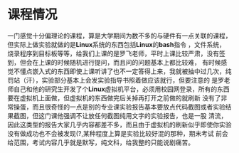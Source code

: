 # 课程情况
一门感觉十分偏理论的课程，算是大学期间为数不多的与硬件有一点关联的课程，但实际上做实验就做的是**Linux**系统的东西包括**Linux**的**bash**指令
，文件系统，烧录程序到目标板等等，给我们上课的是罗飞老师，平时上课比较严肃，没有签到，但会在上课的时候随机进行提问，而且问的问题基本上都比较难，
有时候感觉不懂点嵌入式的东西即使上课听讲了也不一定答得上来，我就被抽中过几次，纯罚站（汗），实验部分基本上会发实验指导书照着做应该就行，但要注意的
是罗老师自己和他的研究生开发了个**Linux**虚拟机平台，必须用校园网登录，所有的东西要在虚拟机上面做，但虚拟机的东西做完后关掉再打开之前做的就刷新
没有了非常操蛋，而且很奇怪的一点是别的专业课实验报告基本要放点代码截图或者实验结果截图，但这门课他强调不让放任何截图纯用文字的实验报告，也是一股
清流，因此这类型的报告大家几乎内容都差不多，而且由于虚拟机的刷新似乎即使你实验没有做成功也不会被发现(?,某种程度上算是实验比较好混的那种，期末考试
前会给范围，考试内容几乎就是默写，纯文科，给我整的只能说剧痛苦。
